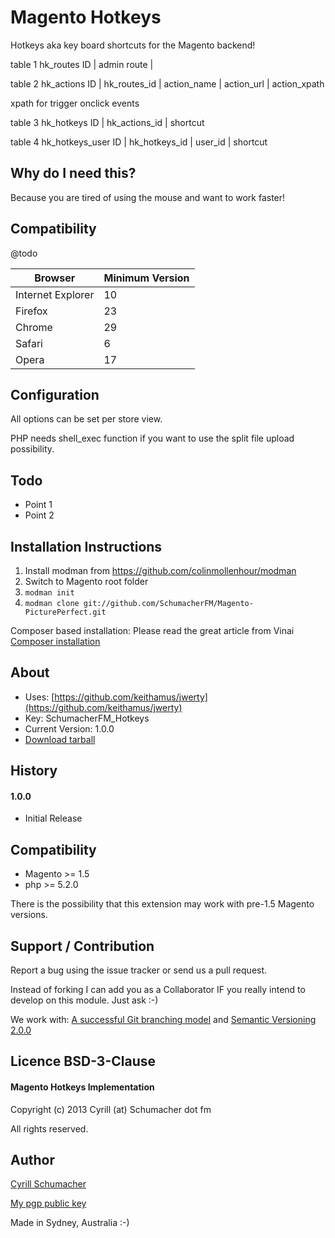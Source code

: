 Magento Hotkeys
===============

Hotkeys aka key board shortcuts for the Magento backend!

table 1 hk_routes
ID | admin route |

table 2 hk_actions
ID | hk_routes_id | action_name | action_url | action_xpath

xpath for trigger onclick events

table 3 hk_hotkeys
ID | hk_actions_id | shortcut

table 4 hk_hotkeys_user
ID | hk_hotkeys_id | user_id | shortcut


Why do I need this?
-------------------

Because you are tired of using the mouse and want to work faster!

Compatibility
-------------

@todo

| Browser | Minimum Version |
| --------|-----------------|
| Internet Explorer | 10 |
| Firefox | 23 |
| Chrome | 29 |
| Safari | 6 |
| Opera | 17 |


Configuration
-------------

All options can be set per store view.

PHP needs shell_exec function if you want to use the split file upload possibility.

Todo
----

- Point 1
- Point 2

Installation Instructions
-------------------------
1. Install modman from https://github.com/colinmollenhour/modman
2. Switch to Magento root folder
3. `modman init`
4. `modman clone git://github.com/SchumacherFM/Magento-PicturePerfect.git`

Composer based installation:  Please read the great article from
Vinai [Composer installation](http://magebase.com/magento-tutorials/composer-with-magento/)

About
-----

- Uses: [https://github.com/keithamus/jwerty](https://github.com/keithamus/jwerty)
- Key: SchumacherFM_Hotkeys
- Current Version: 1.0.0
- [Download tarball](https://github.com/SchumacherFM/Magento-Hotkeys/tags)

History
-------

#### 1.0.0

- Initial Release


Compatibility
-------------

- Magento >= 1.5
- php >= 5.2.0

There is the possibility that this extension may work with pre-1.5 Magento versions.

Support / Contribution
----------------------

Report a bug using the issue tracker or send us a pull request.

Instead of forking I can add you as a Collaborator IF you really intend to develop on this module. Just ask :-)

We work with: [A successful Git branching model](http://nvie.com/posts/a-successful-git-branching-model/) and [Semantic Versioning 2.0.0](http://semver.org/)

Licence BSD-3-Clause
--------------------

#### Magento Hotkeys Implementation

Copyright (c) 2013 Cyrill (at) Schumacher dot fm

All rights reserved.


Author
------

[Cyrill Schumacher](https://github.com/SchumacherFM)

[My pgp public key](http://www.schumacher.fm/cyrill.asc)

Made in Sydney, Australia :-)
